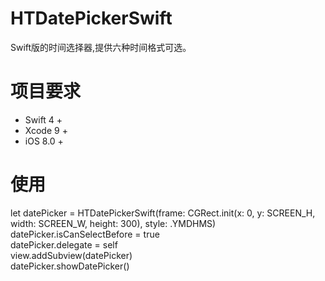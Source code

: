 # HTDatePickerSwift
Swift版的时间选择器,提供六种时间格式可选。
# 项目要求
* Swift 4 + 
* Xcode 9 +
* iOS 8.0 +
# 使用
let datePicker = HTDatePickerSwift(frame: CGRect.init(x: 0, y: SCREEN_H, width: SCREEN_W, height: 300), style: .YMDHMS)<br>
datePicker.isCanSelectBefore = true<br>
datePicker.delegate = self<br>
view.addSubview(datePicker)<br>
datePicker.showDatePicker()<br>
